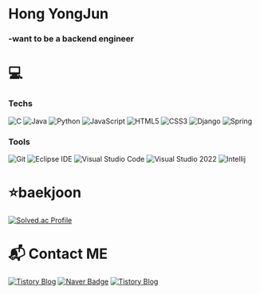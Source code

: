 # Hong YongJun 
### -want to be a backend engineer



# 💻
### Techs
![C](https://img.shields.io/badge/C-A8B9CC.svg?&style=for-the-badge&logo=C&logoColor=white)
![Java](https://img.shields.io/badge/Java-007396.svg?&style=for-the-badge&logo=Java&logoColor=white)
![Python](https://img.shields.io/badge/Python-3776AB.svg?&style=for-the-badge&logo=Python&logoColor=white)
![JavaScript](https://img.shields.io/badge/JavaScript-F7DF1E.svg?&style=for-the-badge&logo=JavaScript&logoColor=white)
![HTML5](https://img.shields.io/badge/HTML5-E34F26.svg?&style=for-the-badge&logo=HTML5&logoColor=white)
![CSS3](https://img.shields.io/badge/CSS3-1572B6.svg?&style=for-the-badge&logo=CSS3&logoColor=white)
![Django](https://img.shields.io/badge/Django-092E20.svg?&style=for-the-badge&logo=Django&logoColor=white)
![Spring](https://img.shields.io/badge/Spring-6DB33F.svg?&style=for-the-badge&logo=Spring&logoColor=white)


### Tools
![Git](https://img.shields.io/badge/Git-F05032.svg?&style=for-the-badge&logo=Git&logoColor=white)
![Eclipse IDE](https://img.shields.io/badge/Eclipse%20IDE-2C2255.svg?&style=for-the-badge&logo=Eclipse%20IDE&logoColor=white)
![Visual Studio Code](https://img.shields.io/badge/Visual%20Studio%20Code-007ACC.svg?&style=for-the-badge&logo=Visual%20Studio%20Code&logoColor=white)
![Visual Studio 2022](https://img.shields.io/badge/Visual%20Studio%202022-5C2D91.svg?&style=for-the-badge&logo=Visual%20Studio%20Code&logoColor=white)
![Intellij](https://img.shields.io/badge/Intellij-000000.svg?&style=for-the-badge&logo=IntelliJIDEA&logoColor=white)

# ⭐baekjoon
[![Solved.ac Profile](http://mazassumnida.wtf/api/v2/generate_badge?boj=kevin0928)](https://solved.ac/kevin0928/)

<!-- # Git -->
<!-- ![Github Stats](https://github-readme-stats.vercel.app/api?username=yongjun-hong&show_icons=true&theme=nord)   -->

# :mailbox_with_mail: Contact ME
[![Tistory Blog](http://img.shields.io/badge/-Tistory%20blog-black?style=for-the-badg&logo=Tistory&link=https://solution-is-here.tistory.com//)](https://solution-is-here.tistory.com/)
[![Naver Badge](https://img.shields.io/badge/Naver-03C75A?style=for-the-badg&logo=Naver&logoColor=white&link=mailto:kevin0928@naver.com)](mailto:kevin0928@naver.com)
[![Tistory Blog](http://img.shields.io/badge/-Instagram-E4405F?style=for-the-badg&logo=Instagram&logoColor=white&link=https://www.instagram.com/yong_goose//)](https://www.instagram.com/yong_goose/)
